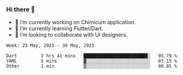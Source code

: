 ### Hi there 👋

<!--
**devcat37/devcat37** is a ✨ _special_ ✨ repository because its `README.md` (this file) appears on your GitHub profile.-->


- 🔭 I’m currently working on Chimicum application.
- 🌱 I’m currently learning Flutter/Dart.
- 👯 I’m looking to collaborate with UI designers.
<!-- - 🤔 I’m looking for help with ... -->

<!--START_SECTION:waka-->
```text
Week: 23 May, 2021 - 30 May, 2021

Dart         2 hrs 41 mins   ████████████████████████░   95.79 % 
YAML         5 mins          ▓░░░░░░░░░░░░░░░░░░░░░░░░   03.15 % 
Other        1 min           ▒░░░░░░░░░░░░░░░░░░░░░░░░   00.85 % 
```
<!--END_SECTION:waka-->
